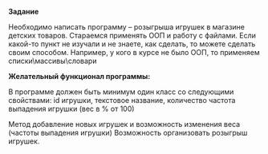 **Задание**

Необходимо написать программу – розыгрыша игрушек в магазине детских товаров.
Стараемся применять ООП и работу с файлами.
Если какой-то пункт не изучали и не знаете, как сделать, то можете сделать своим способом. Например, у кого в курсе не было ООП, то применяем списки\массивы\словари

**Желательный функционал программы:**

В программе должен быть минимум один класс со следующими свойствами:
id игрушки,
текстовое название,
количество
частота выпадения игрушки (вес в % от 100)

Метод добавление новых игрушек и возможность изменения веса (частоты выпадения игрушки)
Возможность организовать розыгрыш игрушек.
